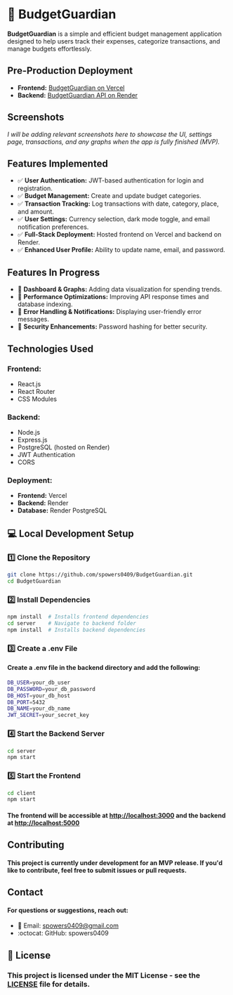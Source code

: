 # 🏦 BudgetGuardian

**BudgetGuardian** is a simple and efficient budget management application designed to help users track their expenses, categorize transactions, and manage budgets effortlessly.

## Pre-Production Deployment

- **Frontend:** [BudgetGuardian on Vercel](https://budget-guardian.vercel.app/dashboard)
- **Backend:** [BudgetGuardian API on Render](https://budgetguardian-backend.onrender.com)

## Screenshots

*I will be adding relevant screenshots here to showcase the UI, settings page, transactions, and any graphs when the app is fully finished (MVP).*

## Features Implemented

- ✅ **User Authentication:** JWT-based authentication for login and registration.
- ✅ **Budget Management:** Create and update budget categories.
- ✅ **Transaction Tracking:** Log transactions with date, category, place, and amount.
- ✅ **User Settings:** Currency selection, dark mode toggle, and email notification preferences.
- ✅ **Full-Stack Deployment:** Hosted frontend on Vercel and backend on Render.
- ✅ **Enhanced User Profile:** Ability to update name, email, and password.

## Features In Progress

- 🚧 **Dashboard & Graphs:** Adding data visualization for spending trends.
- 🚧 **Performance Optimizations:** Improving API response times and database indexing.
- 🚧 **Error Handling & Notifications:** Displaying user-friendly error messages.
- 🚧 **Security Enhancements:** Password hashing for better security.

## Technologies Used

### Frontend:
- React.js
- React Router
- CSS Modules

### Backend:
- Node.js
- Express.js
- PostgreSQL (hosted on Render)
- JWT Authentication
- CORS

### Deployment:
- **Frontend:** Vercel
- **Backend:** Render
- **Database:** Render PostgreSQL

## 💻 Local Development Setup

### 1️⃣ Clone the Repository
```sh
git clone https://github.com/spowers0409/BudgetGuardian.git
cd BudgetGuardian
```

### 2️⃣ Install Dependencies
```sh
npm install  # Installs frontend dependencies
cd server    # Navigate to backend folder
npm install  # Installs backend dependencies
```
### 3️⃣ Create a .env File
####     Create a .env file in the backend directory and add the following:
```sh
DB_USER=your_db_user
DB_PASSWORD=your_db_password
DB_HOST=your_db_host
DB_PORT=5432
DB_NAME=your_db_name
JWT_SECRET=your_secret_key
```
### 4️⃣ Start the Backend Server
```sh
cd server
npm start
```

### 5️⃣ Start the Frontend
```sh
cd client
npm start
```
#### The frontend will be accessible at [http://localhost:3000]() and the backend at [http://localhost:5000]()

## Contributing
#### This project is currently under development for an MVP release. If you'd like to contribute, feel free to submit issues or pull requests.

## Contact
#### For questions or suggestions, reach out:
- 📧 Email: spowers0409@gmail.com
- :octocat: GitHub: spowers0409

## 📜 License
### This project is licensed under the MIT License - see the [LICENSE](LICENSE) file for details.
























